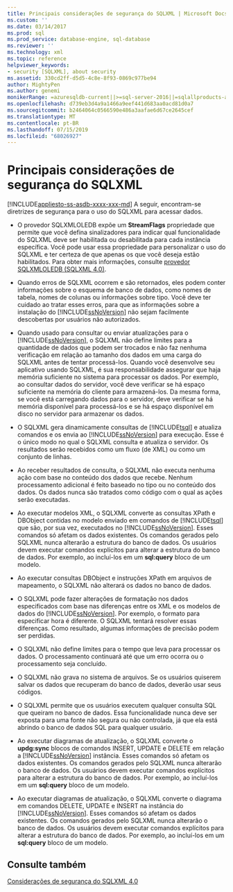 ```yaml
---
title: Principais considerações de segurança do SQLXML | Microsoft Docs
ms.custom: ''
ms.date: 03/14/2017
ms.prod: sql
ms.prod_service: database-engine, sql-database
ms.reviewer: ''
ms.technology: xml
ms.topic: reference
helpviewer_keywords:
- security [SQLXML], about security
ms.assetid: 330cd2ff-d5d5-4c8e-8f93-0869c977be94
author: MightyPen
ms.author: genemi
monikerRange: =azuresqldb-current||>=sql-server-2016||=sqlallproducts-allversions||>=sql-server-linux-2017||=azuresqldb-mi-current
ms.openlocfilehash: d739eb3d4a9a1466a9eef441d683aa0acd81d0a7
ms.sourcegitcommit: b2464064c0566590e486a3aafae6d67ce2645cef
ms.translationtype: MT
ms.contentlocale: pt-BR
ms.lasthandoff: 07/15/2019
ms.locfileid: "68026927"
---
```

# <a name="core-sqlxml-security-considerations"></a>Principais considerações de segurança do SQLXML
[!INCLUDE[appliesto-ss-asdb-xxxx-xxx-md](../../../includes/appliesto-ss-asdb-xxxx-xxx-md.md)]
  A seguir, encontram-se diretrizes de segurança para o uso do SQLXML para acessar dados.  
  
-   O provedor SQLXMLOLEDB expõe um **StreamFlags** propriedade que permite que você defina sinalizadores para indicar qual funcionalidade do SQLXML deve ser habilitada ou desabilitada para cada instância específica. Você pode usar essa propriedade para personalizar o uso do SQLXML e ter certeza de que apenas os que você deseja estão habilitados. Para obter mais informações, consulte [provedor SQLXMLOLEDB &#40;SQLXML 4.0&#41;](https://msdn.microsoft.com/library/fc489682-690a-4bb0-b5ac-237d376dc110).  
  
-   Quando erros de SQLXML ocorrem e são retornados, eles podem conter informações sobre o esquema de banco de dados, como nomes de tabela, nomes de colunas ou informações sobre tipo. Você deve ter cuidado ao tratar esses erros, para que as informações sobre a instalação do [!INCLUDE[ssNoVersion](../../../includes/ssnoversion-md.md)] não sejam facilmente descobertas por usuários não autorizados.  
  
-   Quando usado para consultar ou enviar atualizações para o [!INCLUDE[ssNoVersion](../../../includes/ssnoversion-md.md)], o SQLXML não define limites para a quantidade de dados que podem ser trocados e não faz nenhuma verificação em relação ao tamanho dos dados em uma carga do SQLXML antes de tentar processá-los. Quando você desenvolve seu aplicativo usando SQLXML, é sua responsabilidade assegurar que haja memória suficiente no sistema para processar os dados. Por exemplo, ao consultar dados do servidor, você deve verificar se há espaço suficiente na memória do cliente para armazená-los. Da mesma forma, se você está carregando dados para o servidor, deve verificar se há memória disponível para processá-los e se há espaço disponível em disco no servidor para armazenar os dados.  
  
-   O SQLXML gera dinamicamente consultas de [!INCLUDE[tsql](../../../includes/tsql-md.md)] e atualiza comandos e os envia ao [!INCLUDE[ssNoVersion](../../../includes/ssnoversion-md.md)] para execução. Esse é o único modo no qual o SQLXML consulta e atualiza o servidor. Os resultados serão recebidos como um fluxo (de XML) ou como um conjunto de linhas.  
  
-   Ao receber resultados de consulta, o SQLXML não executa nenhuma ação com base no conteúdo dos dados que recebe. Nenhum processamento adicional é feito baseado no tipo ou no conteúdo dos dados. Os dados nunca são tratados como código com o qual as ações serão executadas.  
  
-   Ao executar modelos XML, o SQLXML converte as consultas XPath e DBObject contidas no modelo enviado em comandos de [!INCLUDE[tsql](../../../includes/tsql-md.md)] que são, por sua vez, executados no [!INCLUDE[ssNoVersion](../../../includes/ssnoversion-md.md)]. Esses comandos só afetam os dados existentes. Os comandos gerados pelo SQLXML nunca alterarão a estrutura do banco de dados. Os usuários devem executar comandos explícitos para alterar a estrutura do banco de dados. Por exemplo, ao incluí-los em um **sql:query** bloco de um modelo.  
  
-   Ao executar consultas DBObject e instruções XPath em arquivos de mapeamento, o SQLXML não alterará os dados no banco de dados.  
  
-   O SQLXML pode fazer alterações de formatação nos dados especificados com base nas diferenças entre os XML e os modelos de dados do [!INCLUDE[ssNoVersion](../../../includes/ssnoversion-md.md)]. Por exemplo, o formato para especificar hora é diferente. O SQLXML tentará resolver essas diferenças. Como resultado, algumas informações de precisão podem ser perdidas.  
  
-   O SQLXML não define limites para o tempo que leva para processar os dados. O processamento continuará até que um erro ocorra ou o processamento seja concluído.  
  
-   O SQLXML não grava no sistema de arquivos. Se os usuários quiserem salvar os dados que recuperam do banco de dados, deverão usar seus códigos.  
  
-   O SQLXML permite que os usuários executem qualquer consulta SQL que queiram no banco de dados. Essa funcionalidade nunca deve ser exposta para uma fonte não segura ou não controlada, já que ela está abrindo o banco de dados SQL para qualquer usuário.  
  
-   Ao executar diagramas de atualização, o SQLXML converte o **updg:sync** blocos de comandos INSERT, UPDATE e DELETE em relação a [!INCLUDE[ssNoVersion](../../../includes/ssnoversion-md.md)] instância. Esses comandos só afetam os dados existentes. Os comandos gerados pelo SQLXML nunca alterarão o banco de dados. Os usuários devem executar comandos explícitos para alterar a estrutura do banco de dados. Por exemplo, ao incluí-los em um **sql:query** bloco de um modelo.  
  
-   Ao executar diagramas de atualização, o SQLXML converte o diagrama em comandos DELETE, UPDATE e INSERT na instância do [!INCLUDE[ssNoVersion](../../../includes/ssnoversion-md.md)]. Esses comandos só afetam os dados existentes. Os comandos gerados pelo SQLXML nunca alterarão o banco de dados. Os usuários devem executar comandos explícitos para alterar a estrutura do banco de dados. Por exemplo, ao incluí-los em um **sql:query** bloco de um modelo.  
  
## <a name="see-also"></a>Consulte também  
 [Considerações de segurança do SQLXML 4.0](../../../relational-databases/sqlxml-annotated-xsd-schemas-xpath-queries/security/sqlxml-4-0-security-considerations.md)  
  
  
